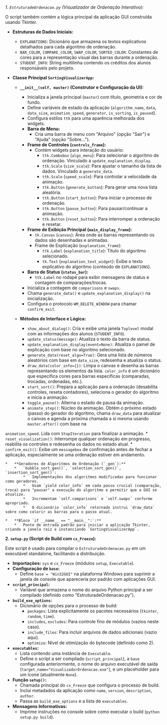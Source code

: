 *1. `EstruturadeOrdenacao.py` (Visualizador de Ordenação Interativo):*

O script também contém a lógica principal da aplicação GUI construída usando Tkinter.

*   **Estruturas de Dados Iniciais:**
    *   `EXPLANATIONS`: Dicionário que armazena os textos explicativos detalhados para cada algoritmo de ordenação.
    *   `BAR_COLOR`, `COMPARE_COLOR`, `SWAP_COLOR`, `SORTED_COLOR`: Constantes de cores para a representação visual das barras durante a ordenação.
    *   `STUDENT_INFO`: String multilinha contendo os créditos dos alunos responsáveis pelo projeto.

*   **Classe Principal `SortingVisualizerApp`:**
    *   **`__init__(self, master)` (Construtor e Configuração da UI):**
        *   Inicializa a janela principal (`master`) com título, geometria e cor de fundo.
        *   Define variáveis de estado da aplicação (`algorithm_name`, `data`, `data_size`,
            `animation_speed`, `generator`, `is_sorting`, `is_paused`).
        *   Configura estilos `ttk` para uma aparência melhorada dos widgets.
        *   **Barra de Menu:**
            *   Cria uma barra de menu com "Arquivo" (opção "Sair") e "Ajuda"
                (opção "Sobre...").
        *   **Frame de Controles (`controls_frame`):**
            *   Contém widgets para interação do usuário:
                *   `ttk.Combobox` (`algo_menu`): Para selecionar o algoritmo de ordenação.
                    Vinculado a `update_explanation_display`.
                *   `ttk.Scale` (`size_scale`): Para ajustar o tamanho da lista de dados.
                    Vinculado a `generate_data`.
                *   `ttk.Scale` (`speed_scale`): Para controlar a velocidade da animação.
                *   `ttk.Button` (`generate_button`): Para gerar uma nova lista aleatória.
                *   `ttk.Button` (`start_button`): Para iniciar o processo de ordenação.
                *   `ttk.Button` (`pause_button`): Para pausar/continuar a animação.
                *   `ttk.Button` (`reset_button`): Para interromper a ordenação e resetar.
        *   **Frame de Exibição Principal (`main_display_frame`):**
            *   `tk.Canvas` (`canvas`): Área onde as barras representando os dados são desenhadas e animadas.
            *   Frame de Explicação (`explanation_frame`):
                *   `ttk.Label` (`explanation_title`): Título do algoritmo selecionado.
                *   `tk.Text` (`explanation_text_widget`): Exibe o texto explicativo do algoritmo (conteúdo de `EXPLANATIONS`).
        *   **Barra de Status (`status_bar`):**
            *   `ttk.Label` no rodapé para exibir mensagens de status e contagem de comparações/trocas.
        *   Inicializa a contagem de `comparisons` e `swaps`.
        *   Chama `generate_data()` e `update_explanation_display()` na inicialização.
        *   Configura o protocolo `WM_DELETE_WINDOW` para chamar `confirm_exit`.

    *   **Métodos de Interface e Lógica:**
        *   `show_about_dialog()`: Cria e exibe uma janela `Toplevel` modal com as informações dos alunos (`STUDENT_INFO`).
        *   `update_status(message)`: Atualiza o texto da barra de status.
        *   `update_explanation_display(event=None)`: Atualiza o painel de explicação com base no algoritmo selecionado.
        *   `generate_data(reset_algo=True)`: Gera uma lista de números aleatórios com base em `data_size`, redesenha e atualiza o status.
        *   `draw_data(color_info={})`: Limpa o canvas e desenha as barras representando os elementos da lista. `color_info` é um dicionário que especifica cores para barras específicas (comparadas, trocadas, ordenadas, etc.).
        *   `start_sort()`: Prepara a aplicação para a ordenação (desabilita controles, reseta contadores), seleciona o gerador do algoritmo e inicia a animação.
        *   `toggle_pause()`: Alterna o estado de pausa da animação.
        *   `animate_step()`: Núcleo da animação. Obtém o próximo estado (passo) do gerador do algoritmo, chama `draw_data` para atualizar o canvas e agenda a próxima chamada a si mesma usando `master.after()` com base na 

`animation_speed`. Lida 
com `StopIteration` para finalizar a animação.
        *   `reset_visualization()`: Interrompe qualquer ordenação em progresso, reabilita os controles e redesenha os dados no estado atual.
        *   `confirm_exit()`: Exibe um `messagebox` de confirmação antes de fechar a aplicação, especialmente se uma ordenação estiver em andamento.

    *   **Geradores de Algoritmos de Ordenação (`_gen`):**
        *   `bubble_sort_gen()`, `selection_sort_gen()`, `insertion_sort_gen()`:
            *   Implementações dos algoritmos modificadas para funcionar como geradores.
            *   Usam `yield color_info` em cada passo crucial (comparação, troca) para "pausar" a execução do algoritmo e permitir que a GUI se atualize.
            *   Incrementam `self.comparisons` e `self.swaps` conforme apropriado.
            *   O dicionário `color_info` retornado instrui `draw_data` sobre como colorir as barras para o passo atual.

    *   **Bloco `if __name__ == "__main__":`:**
        *   Ponto de entrada padrão para iniciar a aplicação Tkinter, criando a janela raiz e instanciando `SortingVisualizerApp`.

**2. `setup.py` (Script de Build com `cx_Freeze`):**

Este script é usado para compilar o `EstruturadeOrdenacao.py` em um executável standalone, facilitando a distribuição.

*   **Importações:** `sys` e `cx_Freeze` (módulos `setup`, `Executable`).
*   **Configuração de `base`:**
    *   Define `base = "Win32GUI"` na plataforma Windows para suprimir a janela de console que apareceria por padrão com aplicações GUI.
*   **`script_principal`:**
    *   Variável que armazena o nome do arquivo Python principal a ser compilado
        (definido como "EstruturadeOrdenacao.py").
*   **`build_exe_options`:**
    *   Dicionário de opções para o processo de build:
        *   `packages`: Lista explicitamente os pacotes necessários (`tkinter`, `random`, `time`).
        *   `includes`, `excludes`: Para controle fino de módulos (vazios neste caso).
        *   `include_files`: Para incluir arquivos de dados adicionais (vazio aqui).
        *   `optimize`: Nível de otimização do bytecode (definido como 2).
*   **`executables`:**
    *   Lista contendo uma instância de `Executable`.
    *   Define o script a ser compilado (`script_principal`), a `base` configurada anteriormente, o nome do arquivo executável de saída
        (`target_name="VisualizadorOrdenacao.exe"`), e um placeholder para um ícone (atualmente `None`).
*   **Função `setup()`:**
    *   Chamada principal do `cx_Freeze` que configura o processo de build.
    *   Inclui metadados da aplicação como `name`, `version`, `description`, `author`.
    *   Passa as `build_exe_options` e a lista de `executables`.
*   **Mensagens Informativas:**
    *   Imprime instruções no console sobre como executar o build
        (`python setup.py build`).
